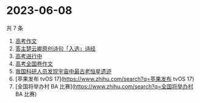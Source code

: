 # 2023-06-08

共 7 条

<!-- BEGIN ZHIHUSEARCH -->
<!-- 最后更新时间 Thu Jun 08 2023 08:40:08 GMT+0800 (China Standard Time) -->
1. [高考作文](https://www.zhihu.com/search?q=高考作文)
1. [答主楚云卿原创诗句「入选」诗经](https://www.zhihu.com/search?q=答主楚云卿原创诗句「入选」诗经)
1. [高考进行中](https://www.zhihu.com/search?q=高考进行中)
1. [高考全国卷作文](https://www.zhihu.com/search?q=高考全国卷作文)
1. [我国科研人员发现宇宙中最古老恒星遗迹](https://www.zhihu.com/search?q=我国科研人员发现宇宙中最古老恒星遗迹)
1. [苹果发布 tvOS 17](https://www.zhihu.com/search?q=苹果发布 tvOS 17)
1. [全国将举办村 BA 比赛](https://www.zhihu.com/search?q=全国将举办村 BA 比赛)
<!-- END ZHIHUSEARCH -->
